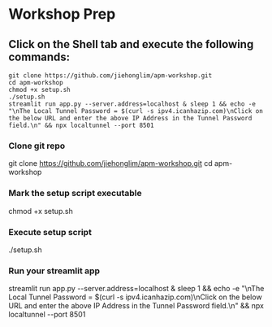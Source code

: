 # Workshop Prep

## Click on the Shell tab and execute the following commands:

```
git clone https://github.com/jiehonglim/apm-workshop.git 
cd apm-workshop
chmod +x setup.sh
./setup.sh
streamlit run app.py --server.address=localhost & sleep 1 && echo -e "\nThe Local Tunnel Password = $(curl -s ipv4.icanhazip.com)\nClick on the below URL and enter the above IP Address in the Tunnel Password field.\n" && npx localtunnel --port 8501
```

### Clone git repo
git clone https://github.com/jiehonglim/apm-workshop.git
cd apm-workshop

### Mark the setup script executable
chmod +x setup.sh

### Execute setup script
./setup.sh

### Run your streamlit app
streamlit run app.py --server.address=localhost & sleep 1 && echo -e "\nThe Local Tunnel Password = $(curl -s ipv4.icanhazip.com)\nClick on the below URL and enter the above IP Address in the Tunnel Password field.\n" && npx localtunnel --port 8501
